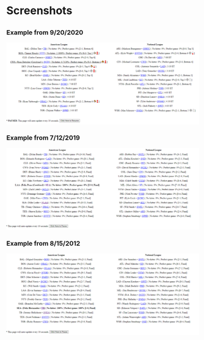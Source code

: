 # Screenshots
## 
### Example from 9/20/2020
![](./screenshots/92020201.png)

### Example from 7/12/2019
![](./screenshots/71220191.png)

### Example from 8/15/2012
![](./screenshots/81520121.png)